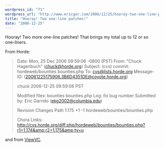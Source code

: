 ```yaml
---
wordpress_id: "71"
wordpress_url: "http://www.ericgar.com/2006/12/25/hooray-two-one-line-patches/"
title: "Hooray! Two one-line patches!"
date: "2006-12-25"
---
```

Hooray! Two more one-line patches! That brings my total up to 12 or so one-liners.

From Horde:

> Date: Mon, 25 Dec 2006 09:59:06 -0800 (PST)
> From: "Chuck Hagenbuch" (chuck@horde.org)
> Subject: (cvs) commit: hordeweb/bounties bounties.php
> To: cvs@lists.horde.org
> Message-ID: (20061225175906.3B6D4351DE@coyote.horde.org)
> 
> chuck       2006-12-25 09:59:06 PST
> 
>   Modified files:
>     bounties             bounties.php 
>   Log:
>   fix bug number
>   Submitted by: Eric Garrido (ekg2002@columbia.edu)
> 
>   Revision  Changes    Path
>   1.175     +1 -1      hordeweb/bounties/bounties.php
> 
>   Chora Links:
>   http://cvs.horde.org/diff.php/hordeweb/bounties/bounties.php?r1=1.174&amp;r2=1.175&amp;ty=u</blockquote>

and from [ViewVC][view].

[view]: http://viewvc.tigris.org/issues/show_bug.cgi?id=189


